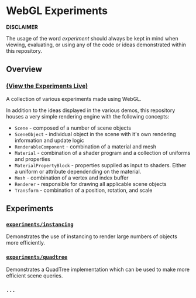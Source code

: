 # WebGL Experiments

**DISCLAIMER**

The usage of the word _experiment_ should always be kept in mind when viewing, evaluating, or using any of the code or ideas demonstrated within this repository.

## Overview

### [(View the Experiments Live)](http://ssell.github.io/webgl-experiments)

A collection of various experiments made using WebGL. 

In addition to the ideas displayed in the various demos, this repository houses a very simple rendering engine with the following concepts:

* `Scene` - composed of a number of scene objects
* `SceneObject` - individual object in the scene with it's own rendering information and update logic
* `RenderableComponent` - combination of a material and mesh
* `Material` - combination of a shader program and a collection of uniforms and properties
* `MaterialPropertyBlock` - properties supplied as input to shaders. Either a uniform or attribute dependending on the material.
* `Mesh` - combination of a vertex and index buffer
* `Renderer` - responsible for drawing all applicable scene objects
* `Transform` - combination of a position, rotation, and scale
## Experiments

### [`experiments/instancing`](experiments/instancing)

Demonstrates the use of instancing to render large numbers of objects more efficiently.

### [`experiments/quadtree`](experiments/quadtree)

Demonstrates a QuadTree implementation which can be used to make more efficient scene queries.

### `...`